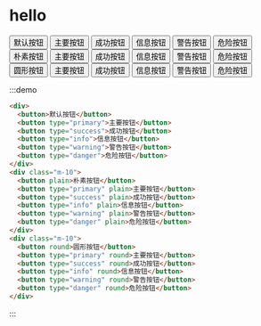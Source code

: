 # hello

<div class="demo-block">
  <div>
    <button>默认按钮</button>
    <button type="primary">主要按钮</button>
    <button type="success">成功按钮</button>
    <button type="info">信息按钮</button>
    <button type="warning">警告按钮</button>
    <button type="danger">危险按钮</button>
  </div>
  <div class="m-10">
    <button plain>朴素按钮</button>
    <button type="primary" plain>主要按钮</button>
    <button type="success" plain>成功按钮</button>
    <button type="info" plain>信息按钮</button>
    <button type="warning" plain>警告按钮</button>
    <button type="danger" plain>危险按钮</button>
  </div>
  <div class="m-10">
    <button round>圆形按钮</button>
    <button type="primary" round>主要按钮</button>
    <button type="success" round>成功按钮</button>
    <button type="info" round>信息按钮</button>
    <button type="warning" round>警告按钮</button>
    <button type="danger" round>危险按钮</button>
  </div>
</div>

:::demo
```html
<div>
  <button>默认按钮</button>
  <button type="primary">主要按钮</button>
  <button type="success">成功按钮</button>
  <button type="info">信息按钮</button>
  <button type="warning">警告按钮</button>
  <button type="danger">危险按钮</button>
</div>
<div class="m-10">
  <button plain>朴素按钮</button>
  <button type="primary" plain>主要按钮</button>
  <button type="success" plain>成功按钮</button>
  <button type="info" plain>信息按钮</button>
  <button type="warning" plain>警告按钮</button>
  <button type="danger" plain>危险按钮</button>
</div>
<div class="m-10">
  <button round>圆形按钮</button>
  <button type="primary" round>主要按钮</button>
  <button type="success" round>成功按钮</button>
  <button type="info" round>信息按钮</button>
  <button type="warning" round>警告按钮</button>
  <button type="danger" round>危险按钮</button>
</div>
```
:::
